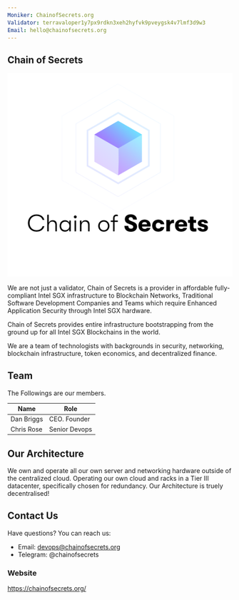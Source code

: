 ```yaml
---
Moniker: ChainofSecrets.org
Validator: terravaloper1y7px9rdkn3xeh2hyfvk9pveygsk4v7lmf3d9w3
Email: hello@chainofsecrets.org
---
```


## Chain of Secrets
![CHAINOFSECRETS](./logo.png)

We are not just a validator, Chain of Secrets is a provider in affordable fully-compliant Intel SGX infrastructure to Blockchain Networks, Traditional Software Development Companies and Teams which require Enhanced Application Security through Intel SGX hardware. 

Chain of Secrets provides entire infrastructure bootstrapping from the ground up for all Intel SGX Blockchains in the world.

We are a team of technologists with backgrounds in security, networking, blockchain infrastructure, token economics, and decentralized finance.

## Team

The Followings are our members.

| Name            | Role               |
| --------------- | ------------------ |
| Dan Briggs      | CEO.   Founder     |
| Chris Rose      | Senior Devops      |

## Our Architecture

We own and operate all our own server and networking hardware outside of the centralized cloud. 
Operating our own cloud and racks in a Tier III datacenter, specifically chosen for redundancy. Our Architecture is truely decentralised!



## Contact Us

Have questions? You can reach us:

- Email: devops@chainofsecrets.org
- Telegram: @chainofsecrets

### Website

https://chainofsecrets.org/
